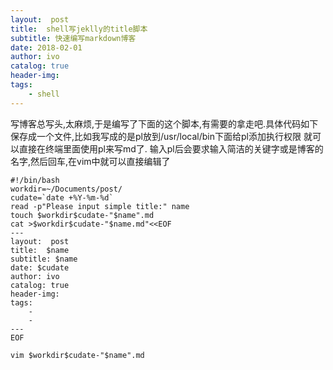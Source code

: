 ```yaml
---
layout:  post
title:  shell写jeklly的title脚本
subtitle: 快速编写markdown博客 
date: 2018-02-01
author: ivo
catalog: true
header-img:
tags:
    - shell
---
```

写博客总写头,太麻烦,于是编写了下面的这个脚本,有需要的拿走吧.具体代码如下
保存成一个文件,比如我写成的是pl放到/usr/local/bin下面给pl添加执行权限
就可以直接在终端里面使用pl来写md了.
输入pl后会要求输入简洁的关键字或是博客的名字,然后回车,在vim中就可以直接编辑了

```
#!/bin/bash
workdir=~/Documents/post/
cudate=`date +%Y-%m-%d`
read -p"Please input simple title:" name
touch $workdir$cudate-"$name".md
cat >$workdir$cudate-"$name.md"<<EOF
---
layout:  post
title:  $name
subtitle: $name 
date: $cudate
author: ivo
catalog: true
header-img:
tags:
    - 
    - 
---
EOF

vim $workdir$cudate-"$name".md
```
